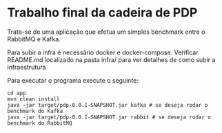 # Trabalho final da cadeira de PDP


Trata-se de uma aplicação que efetua um simples benchmark entre o RabbitMQ e Kafka. 

Para subir a infra é necessãrio docker e docker-compose. Verificar README.md localizado na pasta infra/ para ver detalhes de como subir a infraestrutura

Para executar o programa execute o seguinte:


```
cd app
mvn clean install
java -jar target/pdp-0.0.1-SNAPSHOT.jar kafka # se deseja rodar o benchmark do Kafka
java -jar target/pdp-0.0.1-SNAPSHOT.jar rabbit # se deseja rodar o benchmark do RabbitMQ

```
